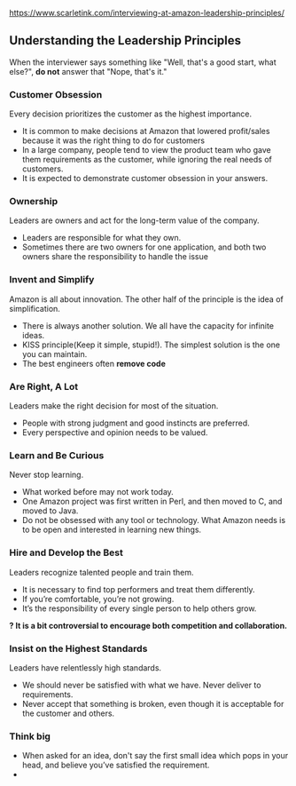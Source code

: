 https://www.scarletink.com/interviewing-at-amazon-leadership-principles/

## Understanding the Leadership Principles 
When the interviewer says something like "Well, that's a good start, what else?", **do not** answer that "Nope, that's it."

### Customer Obsession
Every decision prioritizes the customer as the highest importance.

- It is common to make decisions at Amazon that lowered profit/sales because it was the right thing to do for customers
- In a large company, people tend to view the product team who gave them requirements as the customer, while ignoring the real needs of customers.
- It is expected to demonstrate customer obsession in your answers.

### Ownership
Leaders are owners and act for the long-term value of the company.

-  Leaders are responsible for what they own.
- Sometimes there are two owners for one application, and both two owners share the responsibility to handle the issue

### Invent and Simplify
Amazon is all about innovation. The other half of the principle is the idea of simplification.

- There is always another solution. We all have the capacity for infinite ideas.
- KISS principle(Keep it simple, stupid!). The simplest solution is the one you can maintain.
- The best engineers often **remove code**

### Are Right, A Lot
Leaders make the right decision for most of the situation.

- People with strong judgment and good instincts are preferred.
- Every perspective and opinion needs to be valued.

### Learn and Be Curious
Never stop learning.

- What worked before may not work today.
- One Amazon project was first written in Perl, and then moved to C, and moved to Java.
- Do not be obsessed with any tool or technology. What Amazon needs is to be open and interested in learning new things.

### Hire and Develop the Best
Leaders recognize talented people and train them.

- It is necessary to find top performers and treat them differently.
- If you’re comfortable, you’re not growing.
- It’s the responsibility of every single person to help others grow.

**? It is a bit controversial to encourage both competition and collaboration.**

### Insist on the Highest Standards
Leaders have relentlessly high standards.

- We should never be satisfied with what we have. Never deliver to requirements.
- Never accept that something is broken, even though it is acceptable for the customer and others.

### Think big
- When asked for an idea, don't say the first small idea which pops in your head, and believe you’ve satisfied the requirement.
- 


